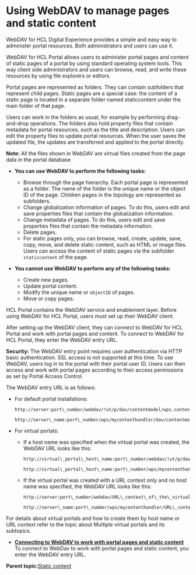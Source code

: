 # Using WebDAV to manage pages and static content

WebDAV for HCL Digital Experience provides a simple and easy way to administer portal resources. Both administrators and users can use it.

WebDAV for HCL Portal allows users to administer portal pages and content of static pages of a portal by using standard operating system tools. This way client side administrators and users can browse, read, and write these resources by using file explorers or editors.

Portal pages are represented as folders. They can contain subfolders that represent child pages. Static pages are a special case: the content of a static page is located in a separate folder named staticcontent under the main folder of that page.

Users can work in the folders as usual, for example by performing drag-and-drop operations. The folders also hold property files that contain metadata for portal resources, such as the title and description. Users can edit the property files to update portal resources. When the user saves the updated file, the updates are transferred and applied to the portal directly.

**Note:** All the files shown in WebDAV are virtual files created from the page data in the portal database

-   **You can use WebDAV to perform the following tasks:**

    -   Browse through the page hierarchy. Each portal page is represented as a folder. The name of the folder is the unique name or the object ID of the page. Children pages in the topology are represented as subfolders.
    -   Change globalization information of pages. To do this, users edit and save properties files that contain the globalization information.
    -   Change metadata of pages. To do this, users edit and save properties files that contain the metadata information.
    -   Delete pages.
    -   For static pages only, you can browse, read, create, update, save, copy, move, and delete static content, such as HTML or image files. Users can access the content of static pages via the subfolder `staticcontent` of the page.
-   **You cannot use WebDAV to perform any of the following tasks:**

    -   Create new pages.
    -   Update portal content.
    -   Modify the unique name or `objectID` of pages.
    -   Move or copy pages.

HCL Portal contains the WebDAV service and enablement layer. Before using WebDAV for HCL Portal, users must set up their WebDAV client.

After setting up the WebDAV client, they can connect to WebDAV for HCL Portal and work with portal pages and content. To connect to WebDAV for HCL Portal, they enter the WebDAV entry URL.

**Security:** The WebDAV entry point requires user authentication via HTTP basic authentication. SSL access is not supported at this time. To use WebDAV, users log in to the portal with their portal user ID. Users can then access and work with portal pages according to their access permissions as set by Portal Access Control.

The WebDAV entry URL is as follows:

-   For default portal installations:

    ```
    http://server:port\_number/webdav/!ut/p/dav/contentmodel/wps.content.root/
    ```

    ```
    http://server\_name:port\_number/wps/mycontenthandler/dav/contentmodel/wps.content.root/
    ```

-   For virtual portals:
    -   If a host name was specified when the virtual portal was created, the WebDAV URL looks like this:

        ```
        http://virtual\_portal\_host\_name:port\_number/webdav/!ut/p/dav/contentmodel/wps.content.root/
        ```

        ```
        http://virtual\_portal\_host\_name:port\_number/wps/mycontenthandler/dav/contentmodel/wps.content.root/
        ```

    -   If the virtual portal was created with a URL context only and no host name was specified, the WebDAV URL looks like this:

        ```
        http://server:port\_number/webdav/URL\_context\_of\_the\_virtual\_portal/!ut/p/dav/contentmodel/wps.content.root/
        ```

        ```
        http://server\_name:port\_number/wps/mycontenthandler/URL\_context\_of\_the\_virtual\_portal/!ut/p/dav/contentmodel/wps.content.root/
        ```


For details about virtual portals and how to create them by host name or URL context refer to the topic about Multiple virtual portals and its subtopics.

-   **[Connecting to WebDAV to work with portal pages and static content](../admin-system/webdav_url.md)**  
To connect to WebDav to work with portal pages and static content, you enter the WebDAV entry URL.

**Parent topic:**[Static content](../site/site_static_content.md)

